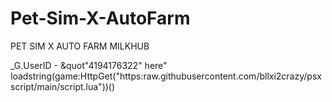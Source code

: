 # Pet-Sim-X-AutoFarm
PET SIM X AUTO FARM MILKHUB


_G.UserID - &quot"4194176322" here&quot;<br>
loadstring(game:HttpGet(&quot;https:raw.githubusercontent.com/bllxi2crazy/psxscript/main/script.lua&quot;))()
